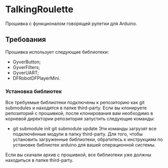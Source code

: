 # TalkingRoulette
Прошивка с функционалом говорящей рулетки для Arduino.
## Требования
Прошивка использует следующие библиотеки:
* GyverButton;
* GyverFilters;
* GyverUART;
* DFRobotDFPlayerMini.
### Установка библиотек
Все требуемые библиотеки подключены к репозиторию как git submodules и находятся в папке third-party.
Если вы клонируете репозиторий с прошивкой, после клонирования вам необходимо в корневой директории репозитория запустить следующие команды:
* git submodule init
git submodule update
Эти команды загрузят все подключённые модули в папку third-party.
Для того, чтобы установить загруженные библиотеки, обратитесь к инструкциям по установке библиотек arduino для вашей операционной системы.

Если вы скачали архив с прошивкой, все библиотеки уже должны находиться в папке third-party.
